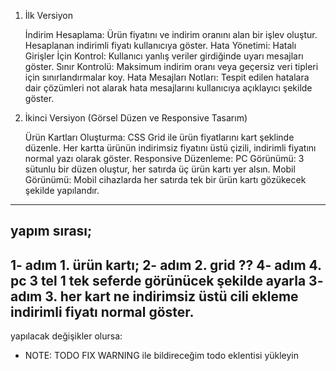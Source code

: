 1. İlk Versiyon

   İndirim Hesaplama:
   Ürün fiyatını ve indirim oranını alan bir işlev oluştur.
   Hesaplanan indirimli fiyatı kullanıcıya göster.
   Hata Yönetimi:
   Hatalı Girişler İçin Kontrol: Kullanıcı yanlış veriler girdiğinde uyarı mesajları göster.
   Sınır Kontrolü: Maksimum indirim oranı veya geçersiz veri tipleri için sınırlandırmalar koy.
   Hata Mesajları Notları: Tespit edilen hatalara dair çözümleri not alarak hata mesajlarını kullanıcıya açıklayıcı şekilde göster.

2. İkinci Versiyon (Görsel Düzen ve Responsive Tasarım)

   Ürün Kartları Oluşturma:
   CSS Grid ile ürün fiyatlarını kart şeklinde düzenle.
   Her kartta ürünün indirimsiz fiyatını üstü çizili, indirimli fiyatını normal yazı olarak göster.
   Responsive Düzenleme:
   PC Görünümü: 3 sütunlu bir düzen oluştur, her satırda üç ürün kartı yer alsın.
   Mobil Görünümü: Mobil cihazlarda her satırda tek bir ürün kartı gözükecek şekilde yapılandır.
----------------------------------------------------------------------------------------------------------------------------

yapım sırası;
-----------------------------------------------------------------------------------
1- adım 1. ürün kartı;
2- adım 2. grid ??
4- adım 4. pc 3 tel 1 tek seferde görünücek şekilde ayarla
3- adım 3. her kart ne indirimsiz üstü cili ekleme indirimli fiyatı normal göster.
-----------------------------------------------------------------------------------


yapılacak değişikler olursa:

- NOTE: TODO FIX WARNING ile bildireceğim todo eklentisi yükleyin

